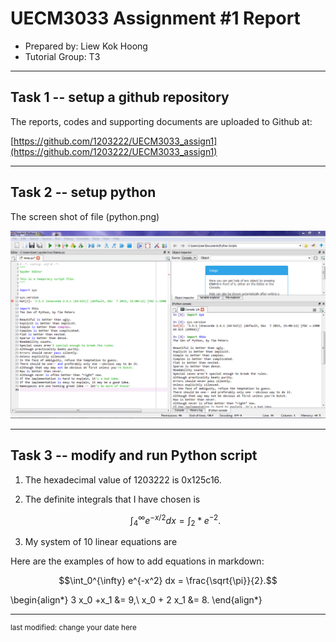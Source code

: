 UECM3033 Assignment #1 Report
========================================================

- Prepared by: Liew Kok Hoong
- Tutorial Group: T3

--------------------------------------------------------

## Task 1 -- setup a github repository

The reports, codes and supporting documents are uploaded to Github at: 

[https://github.com/1203222/UECM3033_assign1](https://github.com/1203222/UECM3033_assign1)


---------------------------------------------------------

## Task 2 -- setup python

The screen shot of file (python.png)

![python.png](python.png)


------------------------------------------------------------

## Task 3 -- modify and run Python script


1. The hexadecimal value of 1203222 is 0x125c16.
2. The definite integrals that I have chosen is 
   
   $$\int_4^{\infty} e^{-x/2} dx = {\int_2}* e^{-2}.$$

3. My system of 10 linear equations are

Here are the examples of how to add equations in markdown:

$$\int_0^{\infty} e^{-x^2} dx = \frac{\sqrt{\pi}}{2}.$$

\begin{align*}
3 x_0 +x_1 &= 9,\\
x_0 + 2 x_1 &= 8.
\end{align*}

-----------------------------------

<sup>last modified: change your date here</sup>
